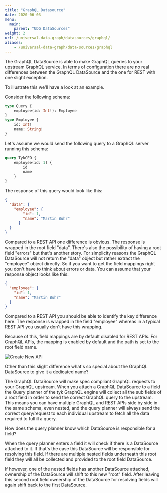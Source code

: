 ```yaml
---
title: "GraphQL Datasource"
date: 2020-06-03
menu:
  main:
    parent: "UDG DataSources"
weight: 2
url: /universal-data-graph/datasources/graphql/
aliases:
    - /universal-data-graph/data-sources/graphql
---
```


The GraphQL DataSource is able to make GraphQL queries to your upstream GraphQL service.
In terms of configuration there are no real differences between the GraphQL DataSource and the one for REST with one slight exception.

To illustrate this we'll have a look at an example.

Consider the following schema:

```graphql
type Query {
    employee(id: Int!): Employee
}
type Employee {
    id: Int!
    name: String!
}
```

Let's assume we would send the following query to a GraphQL server running this schema:

```graphql
query TykCEO {
    employee(id: 1) {
        id
        name
    }
}
```

The response of this query would look like this:

```json
{
  "data": {
    "employee": {
        "id": 1,
        "name": "Martin Buhr"
      }
  }
}
```

Compared to a REST API one difference is obvious. The response is wrapped in the root field "data".
There's also the possibility of having a root field "errors" but that's another story.
For simplicity reasons the GraphQL DataSource will not return the "data" object but rather extract the "employee" object directly.
So if you want to get the field mappings right you don't have to think about errors or data.
You can assume that your response object looks like this:

````json
{
  "employee": {
    "id": 1,
    "name": "Martin Buhr"
  }
}
````

Compared to a REST API you should be able to identify the key difference here.
The response is wrapped in the field "employee" whereas in a typical REST API you usually don't have this wrapping.

Because of this, field mappings are by default disabled for REST APIs.
For GraphQL APIs, the mapping is enabled by default and the path is set to the root field name.

![Create New API](/img/dashboard/udg/datasources/graphql_1.png)

Other than this slight difference what's so special about the GraphQL DataSource to give it a dedicated name?

The GraphQL DataSource will make spec compliant GraphQL requests to your GraphQL upstream.
When you attach a GraphQL DataSource to a field the Query planner of the tyk GraphQL engine will collect all the sub fields of a root field in order to send the correct GraphQL query to the upstream.
This means you can have multiple GraphQL and REST APIs side by side in the same schema, even nested, and the query planner will always send the correct query/request to each individual upstream to fetch all the data required to fulfill a query.

How does the query planner know which DataSource is responsible for a field?

When the query planner enters a field it will check if there is a DataSource attached to it.
If that's the case this DataSource will be responsible for resolving this field.
If there are multiple nested fields underneath this root field they will all be collected and provided to the root field DataSource.

If however, one of the nested fields has another DataSource attached, ownership of the DataSource will shift to this new "root" field.
After leaving this second root field ownership of the DataSource for resolving fields will again shift back to the first DataSource.